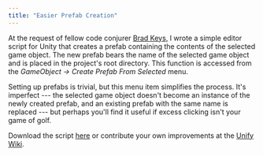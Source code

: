```yaml
---
title: "Easier Prefab Creation"
---
```


At the request of fellow code conjurer [Brad Keys](http://www.bradkeys.com/), I wrote a simple editor script for Unity that creates a prefab containing the contents of the selected game object. The new prefab bears the name of the selected game object and is placed in the project's root directory. This function is accessed from the *GameObject → Create Prefab From Selected* menu.

Setting up prefabs is trivial, but this menu item simplifies the process. It's imperfect --- the selected game object doesn't become an instance of the newly created prefab, and an existing prefab with the same name is replaced --- but perhaps you'll find it useful if excess clicking isn't your game of golf.

Download the script [here](https://gist.github.com/mminer/975358) or contribute your own improvements at the [Unify Wiki](http://www.unifycommunity.com/wiki/index.php?title=CreatePrefabFromSelected).
